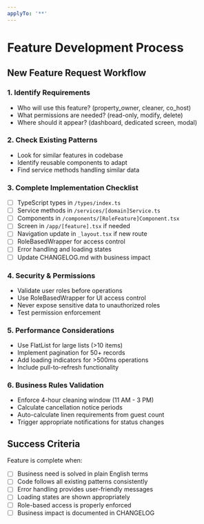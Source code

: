 ```yaml
---
applyTo: '**'
---
```


# Feature Development Process

## New Feature Request Workflow

### 1. Identify Requirements

- Who will use this feature? (property_owner, cleaner, co_host)
- What permissions are needed? (read-only, modify, delete)  
- Where should it appear? (dashboard, dedicated screen, modal)

### 2. Check Existing Patterns

- Look for similar features in codebase
- Identify reusable components to adapt
- Find service methods handling similar data

### 3. Complete Implementation Checklist

- [ ] TypeScript types in `/types/index.ts`
- [ ] Service methods in `/services/[domain]Service.ts`
- [ ] Components in `/components/[RoleFeature]Component.tsx`
- [ ] Screen in `/app/[feature].tsx` if needed
- [ ] Navigation update in `_layout.tsx` if new route
- [ ] RoleBasedWrapper for access control
- [ ] Error handling and loading states
- [ ] Update CHANGELOG.md with business impact

### 4. Security & Permissions

- Validate user roles before operations
- Use RoleBasedWrapper for UI access control
- Never expose sensitive data to unauthorized roles
- Test permission enforcement

### 5. Performance Considerations

- Use FlatList for large lists (>10 items)
- Implement pagination for 50+ records
- Add loading indicators for >500ms operations
- Include pull-to-refresh functionality

### 6. Business Rules Validation

- Enforce 4-hour cleaning window (11 AM - 3 PM)
- Calculate cancellation notice periods
- Auto-calculate linen requirements from guest count
- Trigger appropriate notifications for status changes

## Success Criteria

Feature is complete when:

- [ ] Business need is solved in plain English terms
- [ ] Code follows all existing patterns consistently
- [ ] Error handling provides user-friendly messages
- [ ] Loading states are shown appropriately
- [ ] Role-based access is properly enforced
- [ ] Business impact is documented in CHANGELOG
